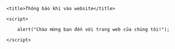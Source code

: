 
<div>

   <head>

	<title>Thông báo khi vào website</title>

	<script>

		alert("Chào mừng bạn đến với trang web của chúng tôi!");

	</script>

</head


